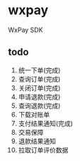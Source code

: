# wxpay
WxPay SDK


## todo

1. 统一下单(完成)
2. 查询订单(完成)
3. 关闭订单(完成)
4. 申请退款(完成)
5. 查询退款(完成)
6. 下载对账单
7. 支付结果通知(完成)
8. 交易保障
9. 退款结果通知
10. 拉取订单评价数据

